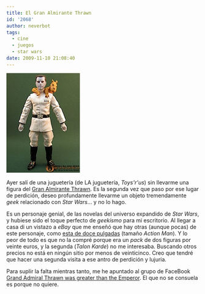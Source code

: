 ```yaml
---
title: El Gran Almirante Thrawn
id: '2068'
author: neverbot
tags:
  - cine
  - juegos
  - star wars
date: 2009-11-10 21:08:40
---
```


![200911102059.jpg](./el-gran-almirante-thrawn/200911102059.jpg)

Ayer salí de una juguetería (de LA juguetería, _Toys'r'us_) sin llevarme una figura del [Gran Almirante Thrawn](http://starwars.wikia.com/wiki/Mitth%27raw%27nuruodo). Es la segunda vez que paso por ese lugar de perdición, deseo profundamente llevarme un objeto tremendamente _geek_ relacionado con _Star Wars_... y no lo hago.

Es un personaje genial, de las novelas del universo expandido de _Star Wars_, y hubiese sido el toque perfecto de _geekismo_ para mi escritorio. Al llegar a casa di un vistazo a _eBay_ que me enseñó que hay otras (aunque pocas) de este personaje, como [esta de doce pulgadas](http://plasticandplush.com/2009/08/grand-admiral-thrawn-16-scale.html) (tamaño _Action Man_). Y lo peor de todo es que no la compré porque era un _pack_ de dos figuras por veinte euros, y la segunda (_Talon Karde_) no me interesaba. Buscando otros precios no está en ningún sitio por menos de veinticinco. Creo que tendré que hacer una segunda visita a ese antro de perdición y lujuria.

Para suplir la falta mientras tanto, me he apuntado al grupo de FaceBook [Grand Admiral Thrawn was greater than the Emperor](http://www.facebook.com/group.php?gid=2208219646). El que no se consuela es porque no quiere.
